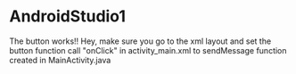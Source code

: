 # AndroidStudio1
The button works!!
Hey, make sure you go to the xml layout and set the button function call "onClick" in activity_main.xml to sendMessage function created in MainActivity.java

